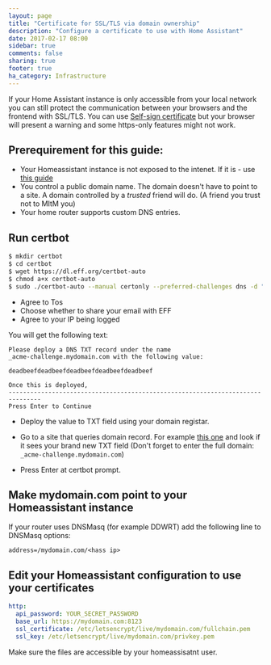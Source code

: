 ```yaml
---
layout: page
title: "Certificate for SSL/TLS via domain ownership"
description: "Configure a certificate to use with Home Assistant"
date: 2017-02-17 08:00
sidebar: true
comments: false
sharing: true
footer: true
ha_category: Infrastructure
---
```


If your Home Assistant instance is only accessible from your local network you can still protect the communication between your browsers and the frontend with SSL/TLS. You can use [Self-sign certificate](/cookbook/tls_self_signed_certificate/) but your browser will present a warning and some https-only features might not work.

## Prerequirement for this guide:
* Your Homeassistant instance is not exposed to the intenet. If it is - use [this guide]({{site_root}}/blog/2015/12/13/setup-encryption-using-lets-encrypt/)
* You control a public domain name. The domain doesn't have to point to a site. A domain controlled by a *trusted* friend will do. (A friend you trust not to MItM you)
* Your home router supports custom DNS entries.

## Run certbot
```bash
$ mkdir certbot
$ cd certbot
$ wget https://dl.eff.org/certbot-auto
$ chmod a+x certbot-auto
$ sudo ./certbot-auto --manual certonly --preferred-challenges dns -d "mydomain.com" --email your@email.address
```

* Agree to Tos
* Choose whether to share your email with EFF
* Agree to your IP being logged

You will get the following text:

```
Please deploy a DNS TXT record under the name
_acme-challenge.mydomain.com with the following value:

deadbeefdeadbeefdeadbeefdeadbeefdeadbeef

Once this is deployed,
-------------------------------------------------------------------------------
Press Enter to Continue
```

* Deploy the value to TXT field using your domain registar.

* Go to a site that queries domain record. For example [this one](https://mxtoolbox.com/TXTLookup.aspx) and look if it sees your brand new TXT field (Don't forget to enter the full domain: `_acme-challenge.mydomain.com`)
* Press Enter at certbot prompt.

## Make mydomain.com point to your Homeassistant instance
If your router uses DNSMasq (for example DDWRT) add the following line to DNSMasq options:
```
address=/mydomain.com/<hass ip>
```

## Edit your Homeassistant configuration to use your certificates
```yaml
http:
  api_password: YOUR_SECRET_PASSWORD
  base_url: https://mydomain.com:8123
  ssl_certificate: /etc/letsencrypt/live/mydomain.com/fullchain.pem
  ssl_key: /etc/letsencrypt/live/mydomain.com/privkey.pem
```
Make sure the files are accessible by your homeassisatnt user.
